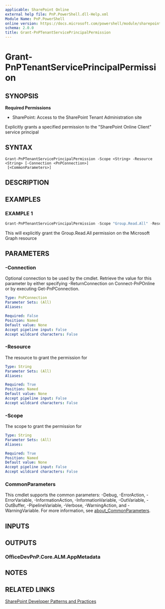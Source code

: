 ```yaml
---
applicable: SharePoint Online
external help file: PnP.PowerShell.dll-Help.xml
Module Name: PnP.PowerShell
online version: https://docs.microsoft.com/powershell/module/sharepoint-pnp/grant-pnptenantserviceprincipalpermission
schema: 2.0.0
title: Grant-PnPTenantServicePrincipalPermission
---
```


# Grant-PnPTenantServicePrincipalPermission

## SYNOPSIS

**Required Permissions**

* SharePoint: Access to the SharePoint Tenant Administration site

Explicitly grants a specified permission to the "SharePoint Online Client" service principal

## SYNTAX

```
Grant-PnPTenantServicePrincipalPermission -Scope <String> -Resource <String> [-Connection <PnPConnection>]
 [<CommonParameters>]
```

## DESCRIPTION

## EXAMPLES

### EXAMPLE 1
```powershell
Grant-PnPTenantServicePrincipalPermission -Scope "Group.Read.All" -Resource "Microsoft Graph"
```

This will explicitly grant the Group.Read.All permission on the Microsoft Graph resource

## PARAMETERS

### -Connection
Optional connection to be used by the cmdlet. Retrieve the value for this parameter by either specifying -ReturnConnection on Connect-PnPOnline or by executing Get-PnPConnection.

```yaml
Type: PnPConnection
Parameter Sets: (All)
Aliases:

Required: False
Position: Named
Default value: None
Accept pipeline input: False
Accept wildcard characters: False
```

### -Resource
The resource to grant the permission for

```yaml
Type: String
Parameter Sets: (All)
Aliases:

Required: True
Position: Named
Default value: None
Accept pipeline input: False
Accept wildcard characters: False
```

### -Scope
The scope to grant the permission for

```yaml
Type: String
Parameter Sets: (All)
Aliases:

Required: True
Position: Named
Default value: None
Accept pipeline input: False
Accept wildcard characters: False
```

### CommonParameters
This cmdlet supports the common parameters: -Debug, -ErrorAction, -ErrorVariable, -InformationAction, -InformationVariable, -OutVariable, -OutBuffer, -PipelineVariable, -Verbose, -WarningAction, and -WarningVariable. For more information, see [about_CommonParameters](http://go.microsoft.com/fwlink/?LinkID=113216).

## INPUTS

## OUTPUTS

### OfficeDevPnP.Core.ALM.AppMetadata

## NOTES

## RELATED LINKS

[SharePoint Developer Patterns and Practices](https://aka.ms/sppnp)